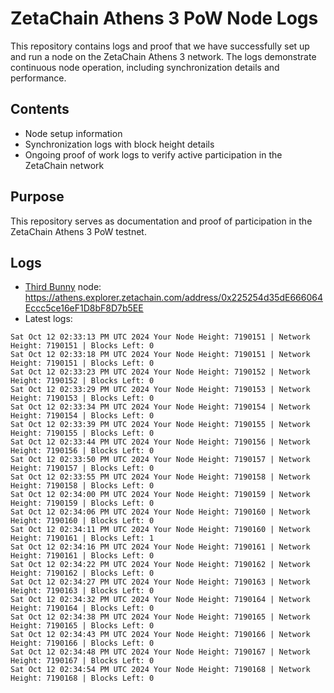 # ZetaChain Athens 3 PoW Node Logs
This repository contains logs and proof that we have successfully set up and run a node on the ZetaChain Athens 3 network. The logs demonstrate continuous node operation, including synchronization details and performance.

## Contents
- Node setup information
- Synchronization logs with block height details
- Ongoing proof of work logs to verify active participation in the ZetaChain network

## Purpose
This repository serves as documentation and proof of participation in the ZetaChain Athens 3 PoW testnet.

## Logs

- [Third Bunny](https://thirdbunny.xyz/) node: https://athens.explorer.zetachain.com/address/0x225254d35dE666064Eccc5ce16eF1D8bF8D7b5EE
- Latest logs:
```
Sat Oct 12 02:33:13 PM UTC 2024 Your Node Height: 7190151 | Network Height: 7190151 | Blocks Left: 0
Sat Oct 12 02:33:18 PM UTC 2024 Your Node Height: 7190151 | Network Height: 7190151 | Blocks Left: 0
Sat Oct 12 02:33:23 PM UTC 2024 Your Node Height: 7190152 | Network Height: 7190152 | Blocks Left: 0
Sat Oct 12 02:33:29 PM UTC 2024 Your Node Height: 7190153 | Network Height: 7190153 | Blocks Left: 0
Sat Oct 12 02:33:34 PM UTC 2024 Your Node Height: 7190154 | Network Height: 7190154 | Blocks Left: 0
Sat Oct 12 02:33:39 PM UTC 2024 Your Node Height: 7190155 | Network Height: 7190155 | Blocks Left: 0
Sat Oct 12 02:33:44 PM UTC 2024 Your Node Height: 7190156 | Network Height: 7190156 | Blocks Left: 0
Sat Oct 12 02:33:50 PM UTC 2024 Your Node Height: 7190157 | Network Height: 7190157 | Blocks Left: 0
Sat Oct 12 02:33:55 PM UTC 2024 Your Node Height: 7190158 | Network Height: 7190158 | Blocks Left: 0
Sat Oct 12 02:34:00 PM UTC 2024 Your Node Height: 7190159 | Network Height: 7190159 | Blocks Left: 0
Sat Oct 12 02:34:06 PM UTC 2024 Your Node Height: 7190160 | Network Height: 7190160 | Blocks Left: 0
Sat Oct 12 02:34:11 PM UTC 2024 Your Node Height: 7190160 | Network Height: 7190161 | Blocks Left: 1
Sat Oct 12 02:34:16 PM UTC 2024 Your Node Height: 7190161 | Network Height: 7190161 | Blocks Left: 0
Sat Oct 12 02:34:22 PM UTC 2024 Your Node Height: 7190162 | Network Height: 7190162 | Blocks Left: 0
Sat Oct 12 02:34:27 PM UTC 2024 Your Node Height: 7190163 | Network Height: 7190163 | Blocks Left: 0
Sat Oct 12 02:34:32 PM UTC 2024 Your Node Height: 7190164 | Network Height: 7190164 | Blocks Left: 0
Sat Oct 12 02:34:38 PM UTC 2024 Your Node Height: 7190165 | Network Height: 7190165 | Blocks Left: 0
Sat Oct 12 02:34:43 PM UTC 2024 Your Node Height: 7190166 | Network Height: 7190166 | Blocks Left: 0
Sat Oct 12 02:34:48 PM UTC 2024 Your Node Height: 7190167 | Network Height: 7190167 | Blocks Left: 0
Sat Oct 12 02:34:54 PM UTC 2024 Your Node Height: 7190168 | Network Height: 7190168 | Blocks Left: 0
```

